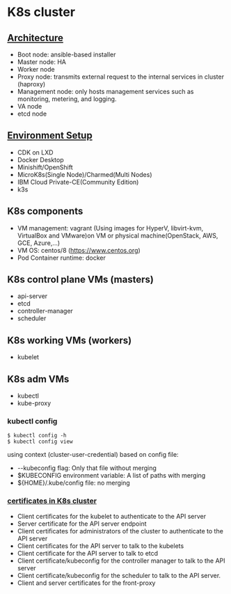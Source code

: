 # K8s cluster
## [Architecture](https://www.ibm.com/support/knowledgecenter/en/SSBS6K_3.2.0/getting_started/architecture.html)
- Boot node: ansible-based installer
- Master node: HA
- Worker node
- Proxy node: transmits external request to the internal services in cluster (haproxy)
- Management node: only hosts management services such as monitoring, metering, and logging.
- VA node
- etcd node

## [Environment Setup](https://kubernetes.io/docs/setup/)
- CDK on LXD
- Docker Desktop
- Minishift/OpenShift
- MicroK8s(Single Node)/Charmed(Multi Nodes)
- IBM Cloud Private-CE(Community Edition)
- k3s

## K8s components
- VM management: vagrant (Using images for HyperV, libvirt-kvm, VirtualBox and VMware)on VM or physical machine(OpenStack, AWS, GCE, Azure,...)
- VM OS: centos/8 (https://www.centos.org) 
- Pod Container runtime: docker

## K8s control plane VMs (masters)
- api-server
- etcd
- controller-manager
- scheduler   
    
## K8s working VMs (workers)
- kubelet
    
## K8s adm VMs
- kubectl 
- kube-proxy 

### kubectl config
```
$ kubectl config -h
$ kubectl config view
```
using context (cluster-user-credential) based on config file:
- --kubeconfig flag: Only that file without merging
- $KUBECONFIG environment variable: A list of paths with merging
- ${HOME}/.kube/config file: no merging

### [certificates in K8s cluster](https://kubernetes.io/docs/setup/best-practices/certificates/)
- Client certificates for the kubelet to authenticate to the API server
- Server certificate for the API server endpoint
- Client certificates for administrators of the cluster to authenticate to the API server
- Client certificates for the API server to talk to the kubelets
- Client certificate for the API server to talk to etcd
- Client certificate/kubeconfig for the controller manager to talk to the API server
- Client certificate/kubeconfig for the scheduler to talk to the API server.
- Client and server certificates for the front-proxy

